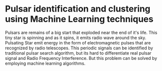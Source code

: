 # Pulsar identification and clustering using Machine Learning techniques
Pulsars are remains of a big start that exploded near the end of it's life. This tiny star is spinning and as it spins, it emits radio wave around the sky. Pulsating Star emit energy in the form of electromagnetic pulses that are recognized by radio telescopes. This periodic signals can be identified by traditional pulsar search algorithm, but its hard to differentiate real pulsar signal and Radio Frequency Interference. But this problem can be solved by employing machine learning algorithms.
